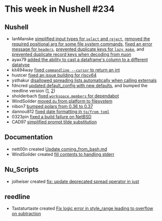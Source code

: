 # This week in Nushell #234

## Nushell

- IanManske [simplified input types for `select` and `reject`](https://github.com/nushell/nushell/pull/11859), [removed the required positional arg for some file system commands](https://github.com/nushell/nushell/pull/11858), [fixed an error message for `headers`](https://github.com/nushell/nushell/pull/11809), [prevented duplicate keys for `lazy make`](https://github.com/nushell/nushell/pull/11808), and [prevented duplicate record keys when decoding from nuon](https://github.com/nushell/nushell/pull/11807)
- ayax79  [added the ability to cast a dataframe's column to a different datatype](https://github.com/nushell/nushell/pull/11803)
- kit494way [fixed `commandline --cursor` to return an int](https://github.com/nushell/nushell/pull/11864)
- hustcer [fixed an issue building for riscv64](https://github.com/nushell/nushell/pull/11861)
- ysthakur [disallowed spreading lists automatically when calling externals](https://github.com/nushell/nushell/pull/11857)
- fdncred [updated default_config with new defaults](https://github.com/nushell/nushell/pull/11856), and bumped the reedline version ([1](https://github.com/nushell/nushell/pull/11844), [2](https://github.com/nushell/nushell/pull/11840))
- sholderbach [fixed `workspace.members` for dependabot](https://github.com/nushell/nushell/pull/11855)
- WindSoilder [moved `du` from platform to filesystem](https://github.com/nushell/nushell/pull/11852)
- nibon7 [bumped polars from 0.36 to 0.37](https://github.com/nushell/nushell/pull/11848)
- dannou812 [fixed date formatting in `to/from toml`](https://github.com/nushell/nushell/pull/11846)
- 0323pin [fixed a build failure on NetBSD](https://github.com/nushell/nushell/pull/11823)
- CAD97 [simplified prompt tilde substitution](https://github.com/nushell/nushell/pull/11822)

## Documentation

- nett00n created [Update coming_from_bash.md](https://github.com/nushell/nushell.github.io/pull/1255)
- WindSoilder created [fill contents to handling stderr](https://github.com/nushell/nushell.github.io/pull/1240)

## Nu_Scripts

- jolheiser created [fix: update deprecated spread operator in just](https://github.com/nushell/nu_scripts/pull/758)

## reedline

- Tastaturtaste created [Fix logic error in style_range leading to overflow on subtraction](https://github.com/nushell/reedline/pull/751)
